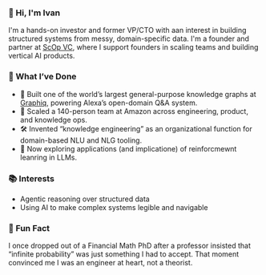 ### 👋 Hi, I'm Ivan

I'm a hands-on investor and former VP/CTO with aan interest in building structured systems from messy, domain-specific data. I'm a founder and partner at [ScOp VC](https://www.scopvc.com), where I support founders in scaling teams and building vertical AI products.

### 🚀 What I’ve Done

- 🧠 Built one of the world’s largest general-purpose knowledge graphs at [Graphiq](https://en.wikipedia.org/wiki/Graphiq), powering Alexa’s open-domain Q&A system.
- 🤖 Scaled a 140-person team at Amazon across engineering, product, and knowledge ops.
- 🛠️ Invented “knowledge engineering” as an organizational function for domain-based NLU and NLG tooling.
- 🧪 Now exploring applications (and implicatione) of reinforcmewnt leanring in LLMs.

### 📚 Interests

- Agentic reasoning over structured data  
- Using AI to make complex systems legible and navigable  

### 🧬 Fun Fact

I once dropped out of a Financial Math PhD after a professor insisted that “infinite probability” was just something I had to accept. That moment convinced me I was an engineer at heart, not a theorist.

